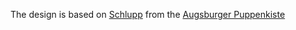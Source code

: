 The design is based on [Schlupp](https://youtu.be/BVQ1KRqA5EQ) from the [Augsburger Puppenkiste](http://www.augsburger-puppenkiste.de/)
